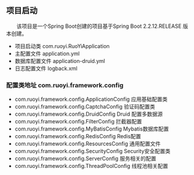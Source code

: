 

## 项目启动

&emsp;&emsp;该项目是一个Spring Boot创建的项目基于Spring Boot 2.2.12.RELEASE 版本创建。

* 项目启动类 com.ruoyi.RuoYiApplication 
* 主配置文件 application.yml
* 数据库配置文件 application-druid.yml
* 日志配置文件 logback.xml


### 配置类地址 com.ruoyi.framework.config

* com.ruoyi.framework.config.ApplicationConfig 应用基础配置类
* com.ruoyi.framework.config.CaptchaConfig 验证码配置类
* com.ruoyi.framework.config.DruidConfig  Druid 配置多数据源
* com.ruoyi.framework.config.FilterConfig 拦截器配置
* com.ruoyi.framework.config.MyBatisConfig Mybatis数据库配置
* com.ruoyi.framework.config.RedisConfig Redis配置
* com.ruoyi.framework.config.ResourcesConfig 通用配置文件
* com.ruoyi.framework.config.SecurityConfig Security安全配置类
* com.ruoyi.framework.config.ServerConfig 服务相关的配置
* com.ruoyi.framework.config.ThreadPoolConfig 线程池相关配置






